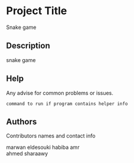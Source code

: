 # Project Title

Snake game

## Description

snake game

## Help

Any advise for common problems or issues.
```
command to run if program contains helper info
```

## Authors

Contributors names and contact info

marwan eldesouki
habiba amr  
ahmed sharaawy
